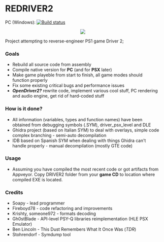 # REDRIVER2

PC (Windows):
[![Build status](https://ci.appveyor.com/api/projects/status/smxrjad2rf4fg0py/branch/master?svg=true)](https://ci.appveyor.com/project/SoapyMan/redriver2/branch/master)
<p align="center">
<a href="https://streamable.com/4p8rx5"><img src="https://i.ibb.co/qJ5PJXj/aaa.png"/><a>
 </p>
 
Project attempting to reverse-engineer PS1 game Driver 2;

### Goals
- Rebuild all source code from assembly
- Compile native version for **PC** (and for **PSX** later)
- Make game playeble from start to finish, all game modes should function properly
- Fix some existing critical bugs and performance issues
- ***OpenDriver2?*** rewrite code, implement various cool stuff, PC rendering and audio engine, get rid of hard-coded stuff

### How is it done?
- All information (variables, types and function names) have been obtained from debugging symbols (.SYM), driver_psx_level and DLE
- Ghidra project (based on Italian SYM) to deal with overlays, simple code complex branching - semi-auto decompilation
- IDB based on Spanish SYM when dealing with things Ghidra can't handle properly - manual decompilation (mostly GTE code)

### Usage
- Assuming you have compiled the most recent code or got artifacts from Appveyor. Copy DRIVER2 folder from your **game CD** to location where compiled EXE is located.

### Credits
- Soapy - lead programmer
- Fireboyd78 - code refactoring and improvements
- Krishty, someone972 - formats decoding
- Gh0stBlade - API-level PSY-Q libraries reimplementation (HLE PSX Emulator)
- Ben Lincoln - This Dust Remembers What It Once Was (*TDR*)
- Stohrendorf - Symdump tool